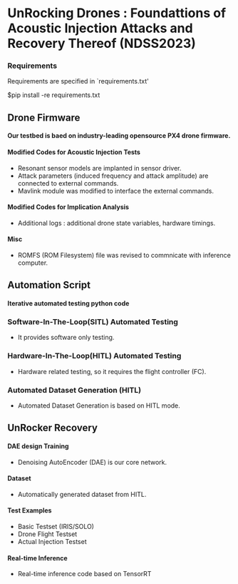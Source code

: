 # UnRocking Drones : Foundattions of Acoustic Injection Attacks and Recovery Thereof (NDSS2023)

### Requirements 

Requirements are specified in `requirements.txt'

$pip install -re requirements.txt

## Drone Firmware 
#### Our testbed is baed on industry-leading opensource PX4 drone firmware. 
#### Modified Codes for Acoustic Injection Tests 
 - Resonant sensor models are implanted in sensor driver.
 - Attack parameters (induced frequency and attack amplitude) are connected to external commands.
 - Mavlink module was modified to interface the external commands.
 
#### Modified Codes for Implication Analysis 
 - Additional logs : additional drone state variables, hardware timings.

#### Misc 
 - ROMFS (ROM Filesystem) file was revised to commnicate with inference computer.

## Automation Script 

#### Iterative automated testing python code 

### Software-In-The-Loop(SITL) Automated Testing 

 - It provides software only testing.

### Hardware-In-The-Loop(HITL) Automated Testing 
 - Hardware related testing, so it requires the flight controller (FC).

### Automated Dataset Generation (HITL) 
 - Automated Dataset Generation is based on HITL mode.

## UnRocker Recovery 
#### DAE design Training 
 - Denoising AutoEncoder (DAE) is our core network.

#### Dataset 
 - Automatically generated dataset from HITL.

#### Test Examples 
 - Basic Testset (IRIS/SOLO)
 - Drone Flight Testset
 - Actual Injection Testset

#### Real-time Inference 
 - Real-time inference code based on TensorRT

